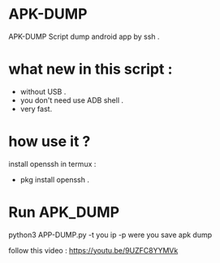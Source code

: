 # APK-DUMP
APK-DUMP Script dump android app by ssh .

# what new in this script :
- without USB .
- you don't need use ADB shell .
- very fast.

# how use it ?
install openssh in termux :
- pkg install openssh .

# Run APK_DUMP
python3 APP-DUMP.py -t you ip -p were you save apk dump

follow this video : https://youtu.be/9UZFC8YYMVk
